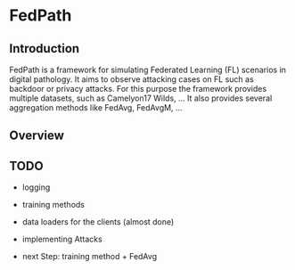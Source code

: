 # FedPath



## Introduction
FedPath is a framework for simulating Federated Learning (FL) scenarios in digital pathology. It aims to observe attacking cases on FL such as backdoor or privacy attacks. For this purpose the framework provides multiple datasets, such as Camelyon17 Wilds, ... 
It also provides several aggregation methods like FedAvg, FedAvgM, ...



## Overview

## TODO
- logging
- training methods
- data loaders for the clients (almost done)
- implementing Attacks

- next Step: training method + FedAvg